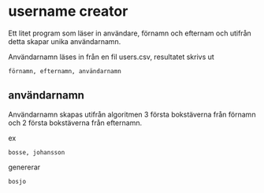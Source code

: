 # username creator

Ett litet program som läser in användare, förnamn och efternam och utifrån detta skapar unika användarnamn.

Användarnamn läses in från en fil users.csv, resultatet skrivs ut

    förnamn, efternamn, användarnamn

## användarnamn

Användarnamn skapas utifrån algoritmen 3 första bokstäverna från förnamn och 2 första bokstäverna från efternamn.

ex

    bosse, johansson

genererar

    bosjo

